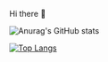 Hi there 👋

![Anurag's GitHub stats](https://github-readme-stats.vercel.app/api?username=anuraghazra&show_icons=true&theme=cobalt)

[![Top Langs](https://github-readme-stats.vercel.app/api/top-langs/?username=anuraghazra&layout=donut&theme=cobalt)](https://github.com/anuraghazra/github-readme-stats)
<!--[![Anurag's GitHub stats](https://github-readme-stats.vercel.app/api?username=artyomkap)](https://github.com/anuraghazra/github-readme-stats)
**artyomkap/artyomkap** is a ✨ _special_ ✨ repository because its `README.md` (this file) appears on your GitHub profile.

Here are some ideas to get you started:

- 🔭 I’m currently working on ...
- 🌱 I’m currently learning ...
- 👯 I’m looking to collaborate on ...
- 🤔 I’m looking for help with ...
- 💬 Ask me about ...
- 📫 How to reach me: ...
- 😄 Pronouns: ...
- ⚡ Fun fact: ...
-->
